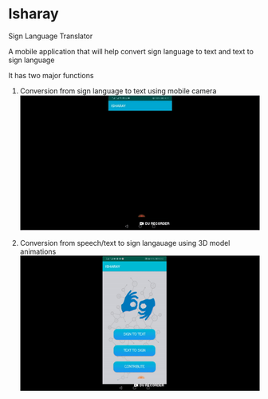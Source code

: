 # Isharay
Sign Language Translator


A mobile application that will help convert sign language to text and text to sign language


 It has two major functions
1. Conversion from sign language to text using mobile camera
![Sign to Text](media/signtotext.gif)


2. Conversion from speech/text to sign langauage using 3D model animations
![Text to Sign](media/texttosign.gif)

